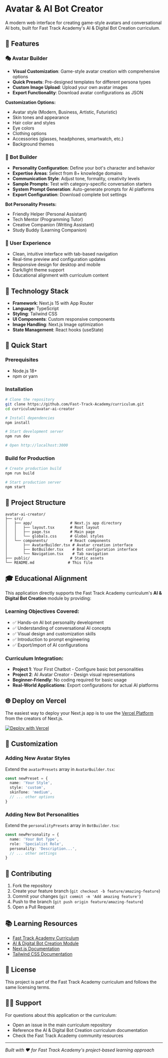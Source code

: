 # Avatar & AI Bot Creator

A modern web interface for creating game-style avatars and conversational AI bots, built for Fast Track Academy's AI & Digital Bot Creation curriculum.

## 🎯 Features

### 🎭 Avatar Builder
- **Visual Customization**: Game-style avatar creation with comprehensive options
- **Quick Presets**: Pre-designed templates for different persona types
- **Custom Image Upload**: Upload your own avatar images
- **Export Functionality**: Download avatar configurations as JSON

**Customization Options:**
- Avatar style (Modern, Business, Artistic, Futuristic)
- Skin tones and appearance
- Hair color and styles
- Eye colors
- Clothing options
- Accessories (glasses, headphones, smartwatch, etc.)
- Background themes

### 🤖 Bot Builder
- **Personality Configuration**: Define your bot's character and behavior
- **Expertise Areas**: Select from 8+ knowledge domains
- **Communication Style**: Adjust tone, formality, creativity levels
- **Sample Prompts**: Test with category-specific conversation starters
- **System Prompt Generation**: Auto-generate prompts for AI platforms
- **Export Configuration**: Download complete bot settings

**Bot Personality Presets:**
- Friendly Helper (Personal Assistant)
- Tech Mentor (Programming Tutor) 
- Creative Companion (Writing Assistant)
- Study Buddy (Learning Companion)

### 🎨 User Experience
- Clean, intuitive interface with tab-based navigation
- Real-time preview and configuration updates
- Responsive design for desktop and mobile
- Dark/light theme support
- Educational alignment with curriculum content

## 🚀 Technology Stack

- **Framework**: Next.js 15 with App Router
- **Language**: TypeScript
- **Styling**: Tailwind CSS
- **UI Components**: Custom responsive components
- **Image Handling**: Next.js Image optimization
- **State Management**: React hooks (useState)

## 🏁 Quick Start

### Prerequisites
- Node.js 18+ 
- npm or yarn

### Installation

```bash
# Clone the repository
git clone https://github.com/Fast-Track-Academy/curriculum.git
cd curriculum/avatar-ai-creator

# Install dependencies
npm install

# Start development server
npm run dev

# Open http://localhost:3000
```

### Build for Production

```bash
# Create production build
npm run build

# Start production server
npm start
```

## 📁 Project Structure

```
avatar-ai-creator/
├── src/
│   ├── app/                 # Next.js app directory
│   │   ├── layout.tsx       # Root layout
│   │   ├── page.tsx         # Main page
│   │   └── globals.css      # Global styles
│   └── components/          # React components
│       ├── AvatarBuilder.tsx # Avatar creation interface
│       ├── BotBuilder.tsx    # Bot configuration interface
│       └── Navigation.tsx    # Tab navigation
├── public/                  # Static assets
└── README.md               # This file
```

## 🎓 Educational Alignment

This application directly supports the Fast Track Academy curriculum's **AI & Digital Bot Creation** module by providing:

### Learning Objectives Covered:
- ✅ Hands-on AI bot personality development
- ✅ Understanding of conversational AI concepts
- ✅ Visual design and customization skills
- ✅ Introduction to prompt engineering
- ✅ Export/import of AI configurations

### Curriculum Integration:
- **Project 1**: Your First Chatbot - Configure basic bot personalities
- **Project 2**: AI Avatar Creator - Design visual representations 
- **Beginner-Friendly**: No coding required for basic usage
- **Real-World Applications**: Export configurations for actual AI platforms

## 🌐 Deploy on Vercel

The easiest way to deploy your Next.js app is to use the [Vercel Platform](https://vercel.com/new?utm_medium=default-template&filter=next.js&utm_source=create-next-app&utm_campaign=create-next-app-readme) from the creators of Next.js.

[![Deploy with Vercel](https://vercel.com/button)](https://vercel.com/new/clone?repository-url=https://github.com/Fast-Track-Academy/curriculum/tree/main/avatar-ai-creator)

## 🔧 Customization

### Adding New Avatar Styles
Extend the `avatarPresets` array in `AvatarBuilder.tsx`:

```typescript
const newPreset = {
  name: 'Your Style',
  style: 'custom',
  skinTone: 'medium',
  // ... other options
}
```

### Adding New Bot Personalities
Extend the `personalityPresets` array in `BotBuilder.tsx`:

```typescript
const newPersonality = {
  name: 'Your Bot Type',
  role: 'Specialist Role',
  personality: 'Description...',
  // ... other settings
}
```

## 🤝 Contributing

1. Fork the repository
2. Create your feature branch (`git checkout -b feature/amazing-feature`)
3. Commit your changes (`git commit -m 'Add amazing feature'`)
4. Push to the branch (`git push origin feature/amazing-feature`)
5. Open a Pull Request

## 📚 Learning Resources

- [Fast Track Academy Curriculum](https://github.com/Fast-Track-Academy/curriculum)
- [AI & Digital Bot Creation Module](../ai-bot-creation.md)
- [Next.js Documentation](https://nextjs.org/docs)
- [Tailwind CSS Documentation](https://tailwindcss.com/docs)

## 📄 License

This project is part of the Fast Track Academy curriculum and follows the same licensing terms.

## 🙋‍♂️ Support

For questions about this application or the curriculum:
- Open an issue in the main curriculum repository
- Reference the AI & Digital Bot Creation curriculum documentation
- Check the Fast Track Academy community resources

---

*Built with ❤️ for Fast Track Academy's project-based learning approach*
